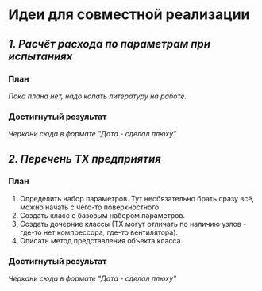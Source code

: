 # Идеи для совместной реализации

## *1. Расчёт расхода по параметрам при испытаниях*

### План
*Пока плана нет, надо копать литературу на работе.*

### Достигнутый результат

*Черкани сюда в формате "Дата - сделал плюху"*

## *2. Перечень ТХ предприятия*

### План

1. Определить набор параметров. Тут необязательно брать сразу всё, можно начать с чего-то поверхностного.
2. Создать класс с базовым набором параметров.
3. Создать дочерние классы (ТХ могут отличать по наличию узлов - где-то нет компрессора, где-то вентилятора).
4. Описать метод представления объекта класса.

### Достигнутый результат

*Черкани сюда в формате "Дата - сделал плюху"*
